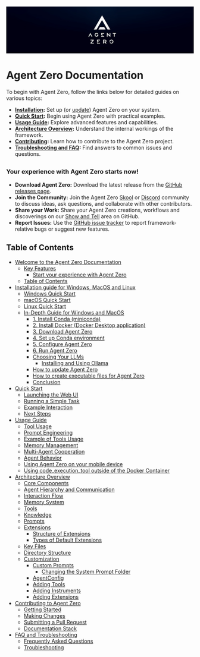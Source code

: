 ![Agent Zero Logo](res/header.png)
# Agent Zero Documentation
To begin with Agent Zero, follow the links below for detailed guides on various topics:

- **[Installation](installation.md):** Set up (or [update](installation.md#how-to-update-agent-zero)) Agent Zero on your system.
- **[Quick Start](quickstart.md):** Begin using Agent Zero with practical examples.
- **[Usage Guide](usage.md):** Explore advanced features and capabilities.
- **[Architecture Overview](architecture.md):** Understand the internal workings of the framework.
- **[Contributing](contribution.md):** Learn how to contribute to the Agent Zero project.
- **[Troubleshooting and FAQ](troubleshooting.md):** Find answers to common issues and questions.
##
### Your experience with Agent Zero starts now!

- **Download Agent Zero:** Download the latest release from the [GitHub releases page](https://github.com/frdel/agent-zero/releases).
- **Join the Community:** Join the Agent Zero [Skool](https://www.skool.com/agent-zero) or [Discord](https://discord.gg/Z2tun2N3) community to discuss ideas, ask questions, and collaborate with other contributors.
- **Share your Work:** Share your Agent Zero creations, workflows and discoverings on our [Show and Tell](https://github.com/frdel/agent-zero/discussions/categories/show-and-tell) area on GitHub.
- **Report Issues:** Use the [GitHub issue tracker](https://github.com/frdel/agent-zero/issues) to report framework-relative bugs or suggest new features.
##
## Table of Contents

- [Welcome to the Agent Zero Documentation](#agent-zero-documentation)
  - [Key Features](#key-features)
    - [Start your experience with Agent Zero](#your-experience-with-agent-zero-starts-now)
  - [Table of Contents](#table-of-contents)
- [Installation guide for Windows, MacOS and Linux](installation.md)
  - [Windows Quick Start](installation.md#windows-quick-start)
  - [macOS Quick Start](installation.md#macos-quick-start)
  - [Linux Quick Start](installation.md#linux-quick-start)
  - [In-Depth Guide for Windows and MacOS](installation.md#in-depth-guide-for-windows-and-macos)
    - [1. Install Conda (miniconda)](installation.md#1-install-conda-miniconda)
    - [2. Install Docker (Docker Desktop application)](installation.md#2-install-docker-docker-desktop-application)
    - [3. Download Agent Zero](installation.md#3-download-agent-zero)
    - [4. Set up Conda environment](installation.md#4-set-up-conda-environment)
    - [5. Configure Agent Zero](installation.md#5-configure-agent-zero)
    - [6. Run Agent Zero](installation.md#6-run-agent-zero)
    - [Choosing Your LLMs](installation.md#choosing-your-llms)
      - [Installing and Using Ollama](installation.md#installing-and-using-ollama-local-models)
    - [How to update Agent Zero](installation.md#how-to-update-agent-zero)
    - [How to create executable files for Agent Zero](installation.md#how-to-create-executable-files-for-agent-zero-in-windows-macos-and-linux)
    - [Conclusion](installation.md#conclusion)
- [Quick Start](quickstart.md)
  - [Launching the Web UI](quickstart.md#launching-the-web-ui)
  - [Running a Simple Task](quickstart.md#running-a-simple-task)
  - [Example Interaction](quickstart.md#example-interaction)
  - [Next Steps](quickstart.md#next-steps)
- [Usage Guide](usage.md)
  - [Tool Usage](usage.md#tool-usage)
  - [Prompt Engineering](usage.md#prompt-engineering)
  - [Example of Tools Usage](usage.md#example-of-tools-usage-web-search-and-code-execution)
  - [Memory Management](usage.md#memory-management)
  - [Multi-Agent Cooperation](usage.md#multi-agent-cooperation)
  - [Agent Behavior](usage.md#agent-behavior)
  - [Using Agent Zero on your mobile device](usage.md#using-agent-zero-on-your-mobile-device)
  - [Using code_execution_tool outside of the Docker Container](usage.md#using-code_execution_tool-outside-of-the-docker-container)
- [Architecture Overview](architecture.md)
  - [Core Components](architecture.md#core-components)
  - [Agent Hierarchy and Communication](architecture.md#agent-hierarchy-and-communication)
  - [Interaction Flow](architecture.md#interaction-flow)
  - [Memory System](architecture.md#memory-system)
  - [Tools](architecture.md#tools)
  - [Knowledge](architecture.md#knowledge)
  - [Prompts](architecture.md#prompts)
  - [Extensions](architecture.md#extensions)
    - [Structure of Extensions](architecture.md#structure-of-extensions)
    - [Types of Default Extensions](architecture.md#types-of-default-extensions)
  - [Key Files](architecture.md#key-files)
  - [Directory Structure](architecture.md#directory-structure)
  - [Customization](architecture.md#customization)
    - [Custom Prompts](architecture.md#custom-prompts)
      - [Changing the System Prompt Folder](architecture.md#changing-the-system-prompt-folder)
    - [AgentConfig](architecture.md#agentconfig)
    - [Adding Tools](architecture.md#adding-tools)
    - [Adding Instruments](architecture.md#adding-instruments)
    - [Adding Extensions](architecture.md#adding-extensions)
- [Contributing to Agent Zero](contribution.md)
  - [Getting Started](contribution.md#getting-started)
  - [Making Changes](contribution.md#making-changes)
  - [Submitting a Pull Request](contribution.md#submitting-a-pull-request)
  - [Documentation Stack](contribution.md#documentation-stack)
- [FAQ and Troubleshooting](troubleshooting.md)
  - [Frequently Asked Questions](troubleshooting.md#frequently-asked-questions)
  - [Troubleshooting](troubleshooting.md#troubleshooting)